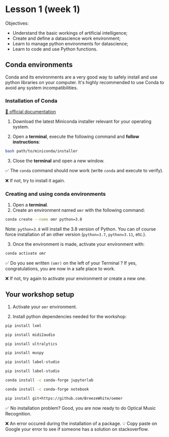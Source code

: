 # Lesson 1 (week 1)

Objectives:
* Understand the basic workings of artificial intelligence;
* Create and define a datascience work environment;
* Learn to manage python environments for datascience;
* Learn to code and use Python functions.

## Conda environments

Conda and its environments are a very good way to safely install and use python libraries on your computer. It's highly recommended to use Conda to avoid any system incompatibilities.

### Installation of Conda

[📌 official documentation](https://docs.anaconda.com/free/miniconda/index.html)

1. Download the latest Miniconda installer relevant for your operating system.

2. Open a **terminal**, execute the following command and **follow instructions**:

```bash
bash path/to/miniconda/installer
```

3. Close the **terminal** and open a new window.

✅ The `conda` command should now work (write `conda` and execute to verify).

❌ If not, try to install it again.

### Creating and using conda environments

1. Open a **terminal**.
2. Create an environment named `omr` with the following command:

```bash
conda create --name omr python=3.8
```

Note: `python=3.8` will install the 3.8 version of Python. You can of course force installation of an other version (`python=3.7`, `python=3.11`, etc.).


3. Once the environment is made, activate your environment with:

```bash
conda activate omr
```

✅ Do you see written `(omr)` on the left of your Terminal ? If yes, congratulations, you are now in a safe place to work.

❌ If not, try again to activate your environment or create a new one.

## Your workshop setup

1. Activate your `omr` environment.

2. Install python dependencies needed for the workshop:

```bash
pip install lxml
```
```bash
pip install midi2audio
```
```bash
pip install ultralytics
```
```bash
pip install muspy
```
```bash
pip install label-studio
```
```bash
pip install label-studio
```
```bash
conda install -c conda-forge jupyterlab
```
```bash
conda install -c conda-forge notebook
```
```bash
pip install git+https://github.com/BreezeWhite/oemer
```

✅ No installation problem? Good, you are now ready to do Optical Music Recognition.

❌ An error occured during the installation of a package. 💡 Copy paste on Google your error to see if someone has a solution on stackoverflow.

